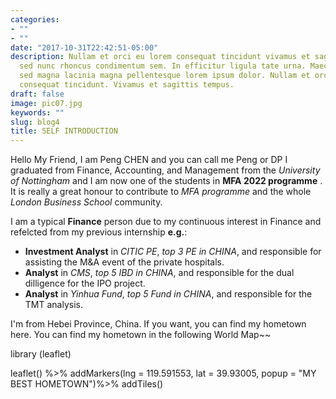 ```yaml
---
categories:
- ""
- ""
date: "2017-10-31T22:42:51-05:00"
description: Nullam et orci eu lorem consequat tincidunt vivamus et sagittis magna
  sed nunc rhoncus condimentum sem. In efficitur ligula tate urna. Maecenas massa
  sed magna lacinia magna pellentesque lorem ipsum dolor. Nullam et orci eu lorem
  consequat tincidunt. Vivamus et sagittis tempus.
draft: false
image: pic07.jpg
keywords: ""
slug: blog4
title: SELF INTRODUCTION
---
```


Hello My Friend, I am Peng CHEN and you can call me Peng or DP I graduated from Finance, Accounting, and Management from the *University of Nottingham* and I am now one of the students in **MFA 2022 programme** . It is really a great honour to contribute to *MFA programme* and the whole *London Business School* community.

I am a typical **Finance** person due to my continuous interest in Finance and refelcted from my previous internship **e.g.**:

* **Investment Analyst** in *CITIC PE*, *top 3 PE in CHINA*, and responsible for assisting the M&A event of the private hospitals. 
* **Analyst** in *CMS*, *top 5 IBD in CHINA*, and responsible for the dual dilligence for the IPO project.
* **Analyst** in *Yinhua Fund*, *top 5 Fund in CHINA*, and responsible for the TMT analysis.

I'm from Hebei Province, China. If you want, you can find my hometown here. You can find my hometown in the following World Map~~


library (leaflet)

leaflet() %>%
  addMarkers(lng = 119.591553, lat = 39.93005, popup = "MY BEST HOMETOWN")%>%
  addTiles()

  